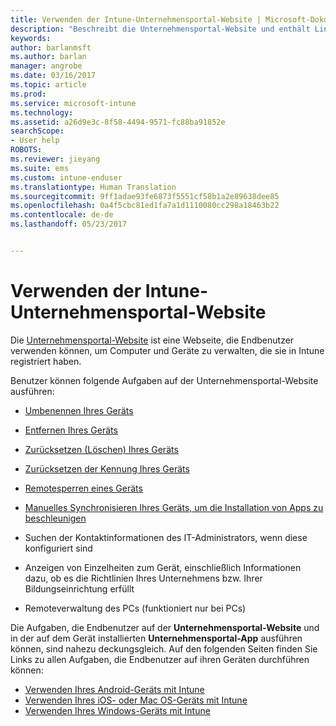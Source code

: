 ```yaml
---
title: Verwenden der Intune-Unternehmensportal-Website | Microsoft-Dokumentation
description: "Beschreibt die Unternehmensportal-Website und enthält Links zu Schritten für Aufgaben, die Endbenutzer auf der Website ausführen können."
keywords: 
author: barlanmsft
ms.author: barlan
manager: angrobe
ms.date: 03/16/2017
ms.topic: article
ms.prod: 
ms.service: microsoft-intune
ms.technology: 
ms.assetid: a26d9e3c-8f58-4494-9571-fc88ba91852e
searchScope:
- User help
ROBOTS: 
ms.reviewer: jieyang
ms.suite: ems
ms.custom: intune-enduser
ms.translationtype: Human Translation
ms.sourcegitcommit: 9ff1adae93fe6873f5551cf58b1a2e89638dee85
ms.openlocfilehash: 0a4f5cbc81ed1fa7a1d1110080cc298a18463b22
ms.contentlocale: de-de
ms.lasthandoff: 05/23/2017


---
```


# <a name="using-the-intune-company-portal-website"></a>Verwenden der Intune-Unternehmensportal-Website
Die [Unternehmensportal-Website](http://portal.manage.microsoft.com) ist eine Webseite, die Endbenutzer verwenden können, um Computer und Geräte zu verwalten, die sie in Intune registriert haben.

Benutzer können folgende Aufgaben auf der Unternehmensportal-Website ausführen:

-   [Umbenennen Ihres Geräts](rename-your-device-cpwebsite.md)

-   [Entfernen Ihres Geräts](remove-your-device-cpwebsite.md)

-   [Zurücksetzen (Löschen) Ihres Geräts](reset-erase-your-device-cpwebsite.md)

-   [Zurücksetzen der Kennung Ihres Geräts](reset-your-passcode-cpwebsite.md)

-   [Remotesperren eines Geräts](remote-lock-your-device-cpwebsite.md)

-    [Manuelles Synchronisieren Ihres Geräts, um die Installation von Apps zu beschleunigen](sync-your-device-manually-cpwebsite.md)

-   Suchen der Kontaktinformationen des IT-Administrators, wenn diese konfiguriert sind

-   Anzeigen von Einzelheiten zum Gerät, einschließlich Informationen dazu, ob es die Richtlinien Ihres Unternehmens bzw. Ihrer Bildungseinrichtung erfüllt

-   Remoteverwaltung des PCs (funktioniert nur bei PCs)

Die Aufgaben, die Endbenutzer auf der **Unternehmensportal-Website** und in der auf dem Gerät installierten **Unternehmensportal-App** ausführen können, sind nahezu deckungsgleich. Auf den folgenden Seiten finden Sie Links zu allen Aufgaben, die Endbenutzer auf ihren Geräten durchführen können:

- [Verwenden Ihres Android-Geräts mit Intune](using-your-android-device-with-intune.md)
- [Verwenden Ihres iOS- oder Mac OS-Geräts mit Intune](using-your-ios-or-macOS-device-with-intune.md)
- [Verwenden Ihres Windows-Geräts mit Intune](using-your-windows-device-with-intune.md)

